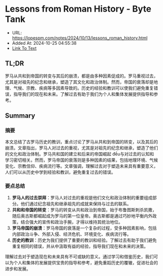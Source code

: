 # Lessons from Roman History - Byte Tank
- URL: https://lopespm.com/notes/2024/10/13/lessons_roman_history.html
- Added At: 2024-10-25 04:55:38
- [Link To Text](2024-10-25-lessons-from-roman-history---byte-tank_raw.md)

## TL;DR
罗马从共和到帝国的转变与其后的崩溃，都是由多种因素促成的。罗马重视过去，尤其是对祖先的纪念和继承，塑造了其文化和政治体制。然而，帝国的衰落却是地理、气候、宗教、疾病等多因素导致的。历史的经验和教训可以使我们避免重复错误，指导我们的现在和未来。了解过去有助于我们为个人和集体发展提供指导和参考。

## Summary
### 摘要

本文总结了古罗马历史的教训，重点讨论了罗马从共和到帝国的转变，以及其后的崩溃。文章指出，罗马人对过去的重视，尤其是对祖先的纪念和继承，塑造了他们的文化和政治体制。罗马共和国的建立和后来的帝国崛起 đều与对过去的认知和学习密切相关。然而，罗马帝国的衰落则是多种因素的结果，包括地理环境、气候变化、宗教信仰、疾病流行等。文章强调，理解过去对于塑造未来具有重要意义，人们可以从历史中学到经验和教训，避免重复过去的错误。

### 要点总结

1.  **罗马人的过去崇拜**：罗马人对过去的重视是他们文化和政治体制的重要组成部分。他们通过纪念祖先和继承祖先的成就来保持与过去的联系。
2.  **共和和帝国的转变**：罗马的转变从共和政治到帝国，始于布鲁图斯刺杀凯撒，随后奥古斯都崛起成为罗马的第一位皇帝。奥古斯都是通过巧妙地平衡内外政策，结合强大的宣传和政治手腕，才得以维持其统治地位。
3.  **罗马帝国的崩溃**：罗马帝国的衰落是一个复杂的过程，受多种因素影响，包括内部政治斗争、外部入侵、经济危机、环境变化、疾病流行等。
4.  **历史的教训**：历史为我们提供了重要的教训和经验。了解过去有助于我们避免重复相同的错误，并从中汲取有益的经验，指导我们现在和未来的决策。

理解过去对于塑造现在和未来具有不可或缺的意义。通过学习和借鉴历史，我们可以为个人和集体的发展提供宝贵的指导和参考，避免重蹈历史的覆辙，促进社会的进步和发展。
